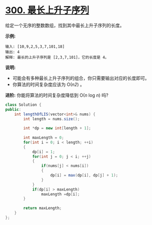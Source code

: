 # [300. 最长上升子序列](https://leetcode-cn.com/problems/longest-increasing-subsequence/)

给定一个无序的整数数组，找到其中最长上升子序列的长度。

**示例:**

```
输入: [10,9,2,5,3,7,101,18]
输出: 4 
解释: 最长的上升子序列是 [2,3,7,101]，它的长度是 4。
```

**说明:**

- 可能会有多种最长上升子序列的组合，你只需要输出对应的长度即可。
- 你算法的时间复杂度应该为 O(*n2*) 。

**进阶:** 你能将算法的时间复杂度降低到 O(*n* log *n*) 吗?



```java
class Solution {
public:
    int lengthOfLIS(vector<int>& nums) {
        int length = nums.size();
        
        int *dp = new int[length + 1];
        
        int maxLength = 0;
        for(int i = 0; i < length; ++i)
        {
            dp[i] = 1;
            for(int j = 0; j < i; ++j)
            {
                if(nums[j] < nums[i])
                {
                    dp[i] = max(dp[i], dp[j] + 1);
                }
            }
            if(dp[i] > maxLength)
                maxLength =dp[i];
        }
        
        return maxLength;
    }
};
```

